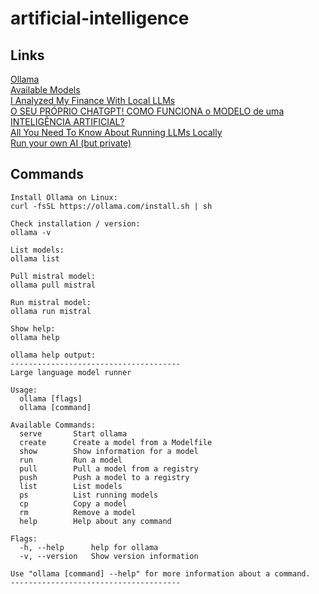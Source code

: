 # artificial-intelligence

## Links
[Ollama](https://ollama.com/)  
[Available Models](https://ollama.com/library)  
[I Analyzed My Finance With Local LLMs](https://youtu.be/h_GTxRFYETY?si=jyL-aRR6_-2rNxsh)  
[O SEU PRÓPRIO CHATGPT! COMO FUNCIONA o MODELO de uma INTELIGÊNCIA ARTIFICIAL?](https://youtu.be/2gqWI9Z9DKM?si=ywOjDWR17vVr_AV8)  
[All You Need To Know About Running LLMs Locally](https://youtu.be/XwL_cRuXM2E?si=7s1cS8TC9q2ySGbz)  
[Run your own AI (but private)](https://youtu.be/WxYC9-hBM_g?si=Byiye1lI_hMuk5jM)  

## Commands
```
Install Ollama on Linux:
curl -fsSL https://ollama.com/install.sh | sh

Check installation / version:
ollama -v

List models:
ollama list

Pull mistral model:
ollama pull mistral

Run mistral model:
ollama run mistral

Show help:
ollama help

ollama help output:
--------------------------------------
Large language model runner

Usage:
  ollama [flags]
  ollama [command]

Available Commands:
  serve       Start ollama
  create      Create a model from a Modelfile
  show        Show information for a model
  run         Run a model
  pull        Pull a model from a registry
  push        Push a model to a registry
  list        List models
  ps          List running models
  cp          Copy a model
  rm          Remove a model
  help        Help about any command

Flags:
  -h, --help      help for ollama
  -v, --version   Show version information

Use "ollama [command] --help" for more information about a command.
--------------------------------------
```
